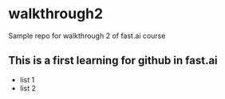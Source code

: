 # walkthrough2
Sample repo for walkthrough 2 of fast.ai course
## This is a first learning for github in fast.ai
- list 1
- list 2
